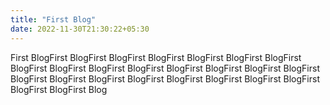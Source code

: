 ```yaml
---
title: "First Blog"
date: 2022-11-30T21:30:22+05:30
---
```


First BlogFirst BlogFirst BlogFirst BlogFirst BlogFirst BlogFirst BlogFirst BlogFirst BlogFirst BlogFirst BlogFirst BlogFirst BlogFirst BlogFirst BlogFirst BlogFirst BlogFirst BlogFirst BlogFirst BlogFirst BlogFirst BlogFirst BlogFirst BlogFirst BlogFirst Blog